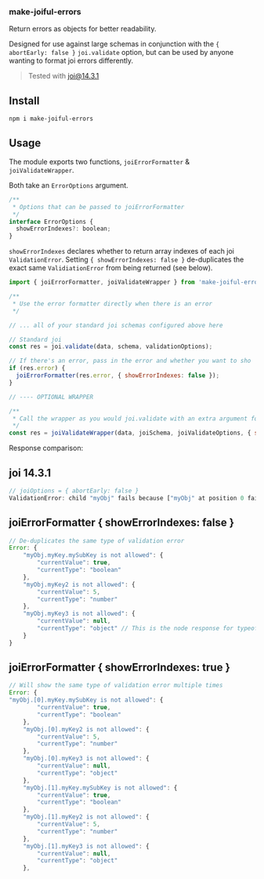 ### make-joiful-errors

Return errors as objects for better readability.

Designed for use against large schemas in conjunction with the `{ abortEarly: false }` `joi.validate` option, but can be used by anyone wanting to format joi errors differently.

> Tested with joi@14.3.1

## Install
```
npm i make-joiful-errors
```

## Usage

The module exports two functions, `joiErrorFormatter` & `joiValidateWrapper`.

Both take an `ErrorOptions` argument.

```javascript
/**
 * Options that can be passed to joiErrorFormatter
 */
interface ErrorOptions {
  showErrorIndexes?: boolean;
}
```

`showErrorIndexes` declares whether to return array indexes of each joi `ValidationError`. Setting `{ showErrorIndexes: false }` de-duplicates the exact same `ValidiationError` from being returned (see below).

```javascript
import { joiErrorFormatter, joiValidateWrapper } from 'make-joiful-errors'

/**
 * Use the error formatter directly when there is an error
 */

// ... all of your standard joi schemas configured above here

// Standard joi
const res = joi.validate(data, schema, validationOptions);

// If there's an error, pass in the error and whether you want to sho
if (res.error) {
  joiErrorFormatter(res.error, { showErrorIndexes: false });
}

// ---- OPTIONAL WRAPPER

/**
 * Call the wrapper as you would joi.validate with an extra argument for the error formatter
 */
const res = joiValidateWrapper(data, joiSchema, joiValidateOptions, { showErrorIndexes: true })
```


Response comparison:

## joi 14.3.1
```javascript
// joiOptions = { abortEarly: false }
ValidationError: child "myObj" fails because ["myObj" at position 0 fails because [child "myKey" fails because ["mySubKey" is not allowed], "myKey" is not allowed, "myKey" is not allowed], "myObj" at position 1 fails because [child "myKey" fails because ["mySubKey" is not allowed], "myKey" is not allowed, "myKey" is not allowed], "myObj" at position 2 fails because [child "myKey" fails because ["mySubKey" is not allowed], "myKey" is not allowed, "myKey" is not allowed], "myObj" at position 3 fails because [child "myKey" fails because ["mySubKey" is not allowed], "myKey" is not allowed, "myKey" is not allowed], "myObj" at position 4 fails because [child "myKey" fails because ["mySubKey" is not allowed], "myKey" is not allowed, "myKey" is not allowed], "myObj" at position 5 fails because [child "myKey" fails because ["mySubKey" is not allowed], "myKey" is not allowed, "myKey" is not allowed]]
```


## joiErrorFormatter { showErrorIndexes: false }
```javascript
// De-duplicates the same type of validation error
Error: {
    "myObj.myKey.mySubKey is not allowed": {
        "currentValue": true,
        "currentType": "boolean"
    },
    "myObj.myKey2 is not allowed": {
        "currentValue": 5,
        "currentType": "number"
    },
    "myObj.myKey3 is not allowed": {
        "currentValue": null,
        "currentType": "object" // This is the node response for typeof null
    }
}
```

## joiErrorFormatter { showErrorIndexes: true }
```javascript
// Will show the same type of validation error multiple times
Error: {
"myObj.[0].myKey.mySubKey is not allowed": {
        "currentValue": true,
        "currentType": "boolean"
    },
    "myObj.[0].myKey2 is not allowed": {
        "currentValue": 5,
        "currentType": "number"
    },
    "myObj.[0].myKey3 is not allowed": {
        "currentValue": null,
        "currentType": "object"
    },
    "myObj.[1].myKey.mySubKey is not allowed": {
        "currentValue": true,
        "currentType": "boolean"
    },
    "myObj.[1].myKey2 is not allowed": {
        "currentValue": 5,
        "currentType": "number"
    },
    "myObj.[1].myKey3 is not allowed": {
        "currentValue": null,
        "currentType": "object"
    },

```
